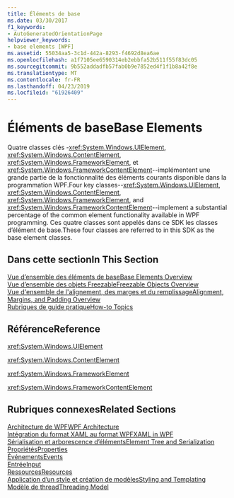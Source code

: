 ```yaml
---
title: Éléments de base
ms.date: 03/30/2017
f1_keywords:
- AutoGeneratedOrientationPage
helpviewer_keywords:
- base elements [WPF]
ms.assetid: 55034aa5-3c1d-442a-8293-f4692d8ea6ae
ms.openlocfilehash: a1f7105ee6590314eb2ebbfa52b511f55f83dc05
ms.sourcegitcommit: 9b552addadfb57fab0b9e7852ed4f1f1b8a42f8e
ms.translationtype: MT
ms.contentlocale: fr-FR
ms.lasthandoff: 04/23/2019
ms.locfileid: "61926409"
---
```

# <a name="base-elements"></a><span data-ttu-id="c1e63-102">Éléments de base</span><span class="sxs-lookup"><span data-stu-id="c1e63-102">Base Elements</span></span>
<span data-ttu-id="c1e63-103">Quatre classes clés -<xref:System.Windows.UIElement>, <xref:System.Windows.ContentElement>, <xref:System.Windows.FrameworkElement>, et <xref:System.Windows.FrameworkContentElement>--implémentent une grande partie de la fonctionnalité des éléments courants disponible dans la programmation WPF.</span><span class="sxs-lookup"><span data-stu-id="c1e63-103">Four key classes--<xref:System.Windows.UIElement>, <xref:System.Windows.ContentElement>, <xref:System.Windows.FrameworkElement>, and <xref:System.Windows.FrameworkContentElement>--implement a substantial percentage of the common element functionality available in WPF programming.</span></span> <span data-ttu-id="c1e63-104">Ces quatre classes sont appelés dans ce SDK les classes d’élément de base.</span><span class="sxs-lookup"><span data-stu-id="c1e63-104">These four classes are referred to in this SDK as the base element classes.</span></span>  
  
## <a name="in-this-section"></a><span data-ttu-id="c1e63-105">Dans cette section</span><span class="sxs-lookup"><span data-stu-id="c1e63-105">In This Section</span></span>  
 [<span data-ttu-id="c1e63-106">Vue d’ensemble des éléments de base</span><span class="sxs-lookup"><span data-stu-id="c1e63-106">Base Elements Overview</span></span>](base-elements-overview.md)  
 [<span data-ttu-id="c1e63-107">Vue d’ensemble des objets Freezable</span><span class="sxs-lookup"><span data-stu-id="c1e63-107">Freezable Objects Overview</span></span>](freezable-objects-overview.md)  
 [<span data-ttu-id="c1e63-108">Vue d'ensemble de l'alignement, des marges et du remplissage</span><span class="sxs-lookup"><span data-stu-id="c1e63-108">Alignment, Margins, and Padding Overview</span></span>](alignment-margins-and-padding-overview.md)  
 [<span data-ttu-id="c1e63-109">Rubriques de guide pratique</span><span class="sxs-lookup"><span data-stu-id="c1e63-109">How-to Topics</span></span>](base-elements-how-to-topics.md)  
  
## <a name="reference"></a><span data-ttu-id="c1e63-110">Référence</span><span class="sxs-lookup"><span data-stu-id="c1e63-110">Reference</span></span>  
 <xref:System.Windows.UIElement>  
  
 <xref:System.Windows.ContentElement>  
  
 <xref:System.Windows.FrameworkElement>  
  
 <xref:System.Windows.FrameworkContentElement>  
  
## <a name="related-sections"></a><span data-ttu-id="c1e63-111">Rubriques connexes</span><span class="sxs-lookup"><span data-stu-id="c1e63-111">Related Sections</span></span>  
 [<span data-ttu-id="c1e63-112">Architecture de WPF</span><span class="sxs-lookup"><span data-stu-id="c1e63-112">WPF Architecture</span></span>](wpf-architecture.md)  
  [<span data-ttu-id="c1e63-113">Intégration du format XAML au format WPF</span><span class="sxs-lookup"><span data-stu-id="c1e63-113">XAML in WPF</span></span>](xaml-in-wpf.md)  
  [<span data-ttu-id="c1e63-114">Sérialisation et arborescence d’éléments</span><span class="sxs-lookup"><span data-stu-id="c1e63-114">Element Tree and Serialization</span></span>](element-tree-and-serialization.md)  
  [<span data-ttu-id="c1e63-115">Propriétés</span><span class="sxs-lookup"><span data-stu-id="c1e63-115">Properties</span></span>](properties-wpf.md)  
  [<span data-ttu-id="c1e63-116">Événements</span><span class="sxs-lookup"><span data-stu-id="c1e63-116">Events</span></span>](events-wpf.md)  
  [<span data-ttu-id="c1e63-117">Entrée</span><span class="sxs-lookup"><span data-stu-id="c1e63-117">Input</span></span>](input-wpf.md)  
  [<span data-ttu-id="c1e63-118">Ressources</span><span class="sxs-lookup"><span data-stu-id="c1e63-118">Resources</span></span>](resources-wpf.md)  
  [<span data-ttu-id="c1e63-119">Application d’un style et création de modèles</span><span class="sxs-lookup"><span data-stu-id="c1e63-119">Styling and Templating</span></span>](../controls/styling-and-templating.md)  
  [<span data-ttu-id="c1e63-120">Modèle de thread</span><span class="sxs-lookup"><span data-stu-id="c1e63-120">Threading Model</span></span>](threading-model.md)
